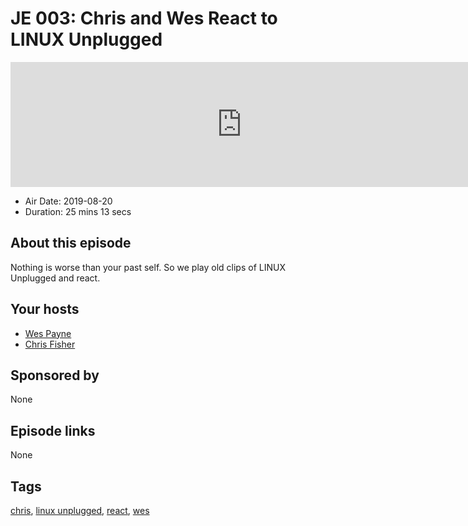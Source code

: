 # JE 003: Chris and Wes React to LINUX Unplugged

<iframe src="https://player.fireside.fm/v2/WTrMvATU+MmQ9KOUI?theme=dark" width="740" height="200" frameborder="0" scrolling="no"></iframe>

* Air Date: 2019-08-20
* Duration: 25 mins 13 secs

## About this episode

Nothing is worse than your past self. So we play old clips of LINUX Unplugged and react.

## Your hosts
* [Wes Payne](https://extras.show/hosts/wes)
* [Chris Fisher](https://extras.show/hosts/chrislas)

## Sponsored by

None



## Episode links

None



## Tags

[chris](https://extras.show/tags/chris), [linux unplugged](https://extras.show/tags/linux%20unplugged), [react](https://extras.show/tags/react), [wes](https://extras.show/tags/wes)
